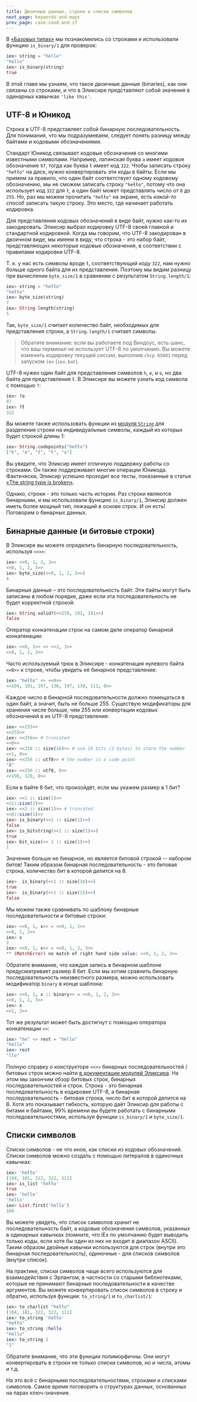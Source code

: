 ```yaml
---
title: Двоичные данные, строки и списки символов
next_page: keywords-and-maps
prev_page: case-cond-and-if
---
```


В [«Базовых типах»](/docs/basic-types.html) мы познакомились со строками и использовали функцию `is_binary/1` для проверок:

```elixir
iex> string = "hello"
"hello"
iex> is_binary(string)
true
```

В этой главе мы узнаем, что такое двоичные данные (binaries), как они связаны со строками, и что в Эликсире представляют собой значения в одинарных кавычках `'like this'`.

## UTF-8 и Юникод

Строка в UTF-8 представляет собой бинарную последовательность. Для понимания, что мы подразумеваем, следует понять разницу между байтами и кодовыми обозначениями.

Стандарт Юникод связывает кодовые обозначения со многими известными символами. Например, латинская буква `a` имеет кодовое обозначение `97`, тогда как буква `ł` имеет код `322`. Чтобы записать строку `"hełło"` на диск, нужно конвертировать эти коды в байты. Если мы примем за правило, что один байт соответствует одному кодовому обозначению, мы не сможем записать строку `"hełło"`, потому что она использует код `322` для `ł`, а один байт может представлять число от `0` до `255`. Но, раз мы можем прочитать `"hełło"` на экране, есть *какой-то способ* записать такую строку. Это место, где начинает работать кодировка.

Для представления кодовых обозначений в виде байт, нужно как-то их закодировать. Эликсир выбрал кодировку UTF-8 своей главной и стандартной кодировкой. Когда мы говорим, что UTF-8 закодирован в двоичном виде, мы имеем в виду, что строка - это набор байт, представляющих некоторые кодовые обозначения, в соответствии с правилами кодировки UTF-8.

Т. к. у нас есть символы вроде `ł`, соответствующий коду `322`, нам нужно больше одного байта для их представления. Поэтому мы видим разницу при вычислении `byte_size/1` в сравнении с результатом `String.length/1`:

```elixir
iex> string = "hełło"
"hełło"
iex> byte_size(string)
7
iex> String.length(string)
5
```

Так, `byte_size/1` считает количество байт, необходимых для представления строки, а `String.length/1` считает символы.

> Обратите внимание: если вы работаете под Виндоус, есть шанс, что ваш терминал не использует UTF-8 по умолчанию. Вы можете изменить кодировку текущей сессии, выполнив `chcp 65001` перед запуском `iex` (`iex.bat`).

UTF-8 нужен один байт для представления символов `h`, `e`, и `o`, но два байта для представления `ł`. В Эликсире вы можете узнать код символа с помощью `?`:

```elixir
iex> ?a
97
iex> ?ł
322
```

Вы можете также использовать функции из [модуля `String`](https://hexdocs.pm/elixir/String.html) для разделения строки на индивидуальные символы, каждый из которых будет строкой длины 1:

```elixir
iex> String.codepoints("hełło")
["h", "e", "ł", "ł", "o"]
```

Вы увидите, что Эликсир имеет отличную поддержку работы со строками. Он также поддерживает многие операции Юникода. Фактически, Эликсир успешно проходит все тесты, показанные в статье [«The string type is broken»](http://mortoray.com/2013/11/27/the-string-type-is-broken/).

Однако, строки - это только часть истории. Раз строки являются бинарными, и мы использовали функцию `is_binary/1`, Эликсир должен иметь более мощный тип, лежащий в основе строк. И он есть! Поговорим о бинарных данных.

## Бинарные данные (и битовые строки)

В Эликсире вы можете определить бинарную последовательность, используя `<<>>`:

```elixir
iex> <<0, 1, 2, 3>>
<<0, 1, 2, 3>>
iex> byte_size(<<0, 1, 2, 3>>)
4
```

Бинарные данные – это последовательность байт. Эти байты могут быть записаны в любом порядке, даже если эта последовательность не будет корректной строкой:

```elixir
iex> String.valid?(<<239, 191, 191>>)
false
```

Оператор конкатенации строк на самом деле оператор бинарной конкатенации:

```elixir
iex> <<0, 1>> <> <<2, 3>>
<<0, 1, 2, 3>>
```

Часто используемый трюк в Эликсире - конкатенация нулевого байта `<<0>>` к строке, чтобы увидеть её бинарное представление:

```elixir
iex> "hełło" <> <<0>>
<<104, 101, 197, 130, 197, 130, 111, 0>>
```

Каждое число в бинарной последовательности должно помещаться в один байт, а значит, быть не больше 255. Существую модификаторы для хранения числе больше, чем 255 или конвертации кодовых обозначений в их UTF-8 представления:

```elixir
iex> <<255>>
<<255>>
iex> <<256>> # truncated
<<0>>
iex> <<256 :: size(16)>> # use 16 bits (2 bytes) to store the number
<<1, 0>>
iex> <<256 :: utf8>> # the number is a code point
"Ā"
iex> <<256 :: utf8, 0>>
<<196, 128, 0>>
```

Если в байте 8 бит, что произойдёт, если мы укажем размер в 1 бит?

```elixir
iex> <<1 :: size(1)>>
<<1::size(1)>>
iex> <<2 :: size(1)>> # truncated
<<0::size(1)>>
iex> is_binary(<<1 :: size(1)>>)
false
iex> is_bitstring(<<1 :: size(1)>>)
true
iex> bit_size(<< 1 :: size(1)>>)
1
```

Значение больше не бинарное, но является битовой строкой -- набором битов! Таким образом бинарная последовательность - это битовая строка, количество бит в которой делится на 8.

```elixir
iex>  is_binary(<<1 :: size(16)>>)
true
iex>  is_binary(<<1 :: size(15)>>)
false
```

Мы можем также сравнивать по шаблону бинарные последовательности и битовые строки:

```elixir
iex> <<0, 1, x>> = <<0, 1, 2>>
<<0, 1, 2>>
iex> x
2
iex> <<0, 1, x>> = <<0, 1, 2, 3>>
** (MatchError) no match of right hand side value: <<0, 1, 2, 3>>
```

Обратите внимание, что каждая запись в бинарном шаблоне предусматривает размер 8 бит. Если мы хотим сравнить бинарную последовательность неизвестного размера, можно использовать модификатор `binary` в конце шаблона:

```elixir
iex> <<0, 1, x :: binary>> = <<0, 1, 2, 3>>
<<0, 1, 2, 3>>
iex> x
<<2, 3>>
```

Тот же результат может быть достигнут с помощью оператора конкатенации `<>`:

```elixir
iex> "he" <> rest = "hello"
"hello"
iex> rest
"llo"
```

Полную справку о конструкторе `<<>>` бинарных последовательностей / битовых строк можно найти [в документации модулей Эликсира](https://hexdocs.pm/elixir/Kernel.SpecialForms.html#%3C%3C%3E%3E/1). На этом мы закончим обзор битовых строк, бинарных последовательностей и строк. Строка - это бинарная последовательность в кодировке UTF-8, а бинарная последовательность - битовая строка, число бит в которой делится на 8. Хотя это показывает гибкость, которую даёт Эликсир для работы с битами и байтами, 99% времени вы будете работать с бинарными последовательностями, используя функции `is_binary/1` и `byte_size/1`.

## Списки символов

Списки символов - не что иное, как списки из кодовых обозначений. Списки символов можно создать с помощью литералов в одиночных кавычках:

```elixir
iex> 'hełło'
[104, 101, 322, 322, 111]
iex> is_list 'hełło'
true
iex> 'hello'
'hello'
iex> List.first('hello')
104
```

Вы можете увидеть, что список символов хранит не последовательность байт, а кодовые обозначения символов, указанных в одинарных кавычках (помните, что IEx по умолчанию будет выводить только коды, если хотя бы один из них не входит в диапазон ASCII). Таким образом двойные кавычки используются для строк (внутри это бинарная последовательность), одиночные - для списков символов (внутри список).

На практике, списки символов чаще всего используются для взаимодействия с Эрлангом, в частности со старыми библиотеками, которые не принимают бинарные последовательности в качестве аргументов. Вы можете конвертировать список символов в строку и обратно, используя функции: `to_string/1` и `to_charlist/1`:

```elixir
iex> to_charlist "hełło"
[104, 101, 322, 322, 111]
iex> to_string 'hełło'
"hełło"
iex> to_string :hello
"hello"
iex> to_string 1
"1"
```

Обратите внимание, что эти функции полиморфичны. Они могут конвертировать в строки не только списки символов, но и числа, атомы и т.д.

На это всё с бинарными последовательностями, строками и списками символов. Самое время поговорить о структурах данных, основанных на парах ключ-значение.
